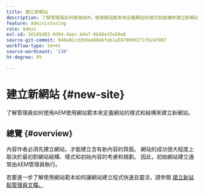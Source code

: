 ```yaml
---
title: 建立新網站
description: 了解管理員如何使用AEM，使用網站範本來定義網站的樣式和結構來建立新網站。
feature: Administering
role: Admin
exl-id: 50105d03-9d94-4aec-b0a7-0b88e3fe50e0
source-git-commit: 940a01cd3b9e4804bfab1a5970699271f624f087
workflow-type: tm+mt
source-wordcount: '130'
ht-degree: 0%

---
```


# 建立新網站 {#new-site}

了解管理員如何使用AEM使用網站範本來定義網站的樣式和結構來建立新網站。

## 總覽 {#overview}

內容作者必須先建立網站，才能建立含有新內容的頁面。 網站的成功很大程度上取決於最初對網站結構、樣式和初始內容的考慮和規劃。 因此，初始網站建立通常由AEM管理員執行。

若要進一步了解使用網站範本如何讓網站建立程式快速且靈活，請參閱 [建立新站點管理員文檔。](/help/sites-cloud/administering/site-creation/create-site.md)
